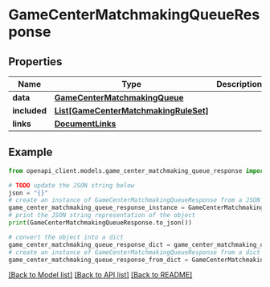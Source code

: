 # GameCenterMatchmakingQueueResponse


## Properties

Name | Type | Description | Notes
------------ | ------------- | ------------- | -------------
**data** | [**GameCenterMatchmakingQueue**](GameCenterMatchmakingQueue.md) |  | 
**included** | [**List[GameCenterMatchmakingRuleSet]**](GameCenterMatchmakingRuleSet.md) |  | [optional] 
**links** | [**DocumentLinks**](DocumentLinks.md) |  | 

## Example

```python
from openapi_client.models.game_center_matchmaking_queue_response import GameCenterMatchmakingQueueResponse

# TODO update the JSON string below
json = "{}"
# create an instance of GameCenterMatchmakingQueueResponse from a JSON string
game_center_matchmaking_queue_response_instance = GameCenterMatchmakingQueueResponse.from_json(json)
# print the JSON string representation of the object
print(GameCenterMatchmakingQueueResponse.to_json())

# convert the object into a dict
game_center_matchmaking_queue_response_dict = game_center_matchmaking_queue_response_instance.to_dict()
# create an instance of GameCenterMatchmakingQueueResponse from a dict
game_center_matchmaking_queue_response_from_dict = GameCenterMatchmakingQueueResponse.from_dict(game_center_matchmaking_queue_response_dict)
```
[[Back to Model list]](../README.md#documentation-for-models) [[Back to API list]](../README.md#documentation-for-api-endpoints) [[Back to README]](../README.md)


